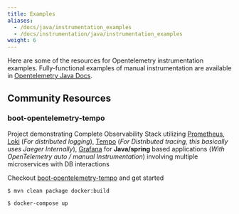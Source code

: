 ```yaml
---
title: Examples
aliases:
  - /docs/java/instrumentation_examples
  - /docs/instrumentation/java/instrumentation_examples
weight: 6
---
```


Here are some of the resources for Opentelemetry instrumentation examples.
Fully-functional examples of manual instrumentation are available in [Opentelemetry Java Docs].

## Community Resources

### boot-opentelemetry-tempo

Project demonstrating Complete Observability Stack utilizing
[Prometheus](https://prometheus.io/), [Loki](https://grafana.com/oss/loki/)
(_For distributed logging_), [Tempo](https://grafana.com/oss/tempo/) (_For
Distributed tracing, this basically uses Jaeger Internally_),
[Grafana](https://grafana.com/grafana/) for **Java/spring** based applications
(_With OpenTelemetry auto / manual Instrumentation_) involving multiple
microservices with DB interactions

Checkout
[boot-opentelemetry-tempo](https://github.com/mnadeem/boot-opentelemetry-tempo)
and get started

```console
$ mvn clean package docker:build
```

```console
$ docker-compose up
```

[Opentelemetry Java Docs]: https://github.com/open-telemetry/opentelemetry-java-docs

